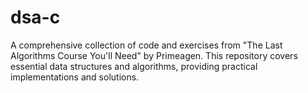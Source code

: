 # dsa-c
A comprehensive collection of code and exercises from "The Last Algorithms Course You'll Need" by Primeagen. This repository covers essential data structures and algorithms, providing practical implementations and solutions.
